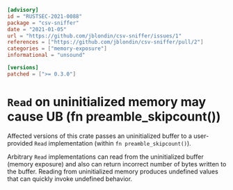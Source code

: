 ```toml
[advisory]
id = "RUSTSEC-2021-0088"
package = "csv-sniffer"
date = "2021-01-05"
url = "https://github.com/jblondin/csv-sniffer/issues/1"
references = ["https://github.com/jblondin/csv-sniffer/pull/2"]
categories = ["memory-exposure"]
informational = "unsound"

[versions]
patched = [">= 0.3.0"]
```

# `Read` on uninitialized memory may cause UB (fn preamble_skipcount())

Affected versions of this crate passes an uninitialized buffer to a user-provided `Read` implementation (within `fn preamble_skipcount()`).

Arbitrary `Read` implementations can read from the uninitialized buffer (memory exposure) and also can return incorrect number of bytes written to the buffer.
Reading from uninitialized memory produces undefined values that can quickly invoke undefined behavior.
